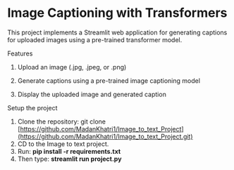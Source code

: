 # Image Captioning with Transformers
This project implements a Streamlit web application for generating captions for uploaded images using a pre-trained transformer model.

Features
  1. Upload an image (.jpg, .jpeg, or .png)
  
  2. Generate captions using a pre-trained image captioning model
  
  3. Display the uploaded image and generated caption


Setup the project
  1. Clone the repository: git clone [https://github.com/MadanKhatri1/Image_to_text_Project](https://github.com/MadanKhatri1/Image_to_text_Project.git)
  2. CD to the Image to text project.
  3. Run: **pip install -r requirements.txt**
  4. Then type: **streamlit run project.py**
  
